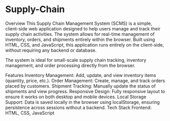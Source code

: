 # Supply-Chain
Overview
This Supply Chain Management System (SCMS) is a simple, client-side web application designed to help users manage and track their supply chain activities. The system allows for real-time management of inventory, orders, and shipments entirely within the browser. Built using HTML, CSS, and JavaScript, this application runs entirely on the client-side, without requiring any backend or database.

The system is ideal for small-scale supply chain tracking, inventory management, and order processing directly from the browser.

Features
Inventory Management: Add, update, and view inventory items (quantity, price, etc.).
Order Management: Create, manage, and track orders placed by customers.
Shipment Tracking: Manually update the status of shipments and view progress.
Responsive Design: Fully responsive layout to ensure it works on both desktop and mobile devices.
Local Storage Support: Data is saved locally in the browser using localStorage, ensuring persistence across sessions without a backend.
Tech Stack
Frontend: HTML, CSS, JavaScript
